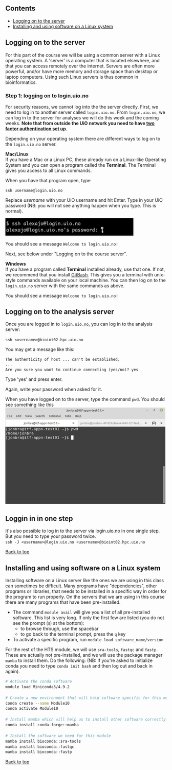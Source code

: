 ## Contents
- [Logging on to the server](#logging-on-to-the-server)
- [Installing and using software on a Linux system](#installing-and-using-software-on-a-linux-system)


## Logging on to the server
For this part of the course we will be using a common server with a Linux operating system.
A 'server' is a computer that is located elsewhere, and that you can access remotely over the internet.
Servers are often more powerful, and/or have more memory and storage space than desktop or laptop computers.
Using such Linux servers is thus common in bioinformatics.

### Step 1: logging on to login.uio.no

For security reasons, we cannot log into the the server directly. First, we need to log in to another server called `login.uio.no`.
From `login.uio.no`, we can log in to the server for analyses we will do this week and the coming weeks. **Note that from outside the UiO network you need to have [two factor authentication set up](https://www.uio.no/tjenester/it/brukernavn-passord/2fa/)**.

Depending on your operating system there are different ways to log on to the `login.uio.no` server.

**Mac/Linux**  
If you have a Mac or a Linux PC, these already run on a Linux-like Operating System and you can open a program called the **Terminal**. The Terminal gives you access to all Linux commands.

When you have that program open, type

```
ssh username@login.uio.no
```

Replace *username* with your UiO username and hit Enter. Type in your UiO password (NB: you will not see anything happen when you type. This is normal).

<img src="/images/terminal.png" width="400"> <p>
You should see a message `Welcome to login.uio.no!`

Next, see below under "Logging on to the course server".

**Windows**  
If you have a program called **Terminal** installed already, use that one. If not, we recommend that you install [GitBash](https://gitforwindows.org/). This gives you a terminal with unix-style commands available on your local machine. You can then log on to the `login.uio.no` server with the same commands as above.  

You should see a message `Welcome to login.uio.no!`

## Logging on to the analysis server

Once you are logged in to `login.uio.no`, you can log in to the analysis server:

`ssh <username>@bioint02.hpc.uio.no`

You may get a message like this:

```
The authenticity of host ... can't be established.
...
Are you sure you want to continue connecting (yes/no)? yes
```
Type 'yes' and press enter.

Again, write your password when asked for it.

When you have logged on to the server, type the command `pwd`. You should see something like this
<img src="/images/terminal_2.png" width="500" height="300"> <p>  

## Loggin in in one step  
It's also possible to log in to the server via login.uio.no in one single step. But you need to type your password twice.  
`ssh -J <username>@login.uio.no <username>@bioint02.hpc.uio.no`  

[Back to top](#contents)


## Installing and using software on a Linux system
Installing software on a Linux server like the ones we are using in this class can sometimes be difficult. Many programs have "dependencies", other programs or libraries, that needs to be installed in a specific way in order for the program to run properly. On the servers that we are using in this course there are many programs that have been pre-installed.

* The command `module avail` will give you a list of all pre-installed software. This list is very long. If only the first few are listed (you do not see the prompt (`$`) at the bottom):
  * to browse through, use the spacebar
  * to go back to the terminal prompt, press the `q` key
* To activate a specific program, run `module load software_name/version`

For the rest of the HTS module, we will use `sra-tools`, `fastqc` and `fastp`. These are actually not pre-installed, and we will use the package manager `mamba` to install them. Do the following: 
(NB: If you're asked to initialize conda you need to type `conda init bash` and then log out and back in again).  

```bash
# Activate the conda software
module load Miniconda3/4.9.2

# Create a new environment that will hold software specific for this module
conda create --name Module10
conda activate Module10

# Install mamba which will help us to install other software correctly
conda install conda-forge::mamba

# Install the software we need for this module
mamba install bioconda::sra-tools
mamba install bioconda::fastqc
mamba install bioconda::fastp
```

[Back to top](#contents)
